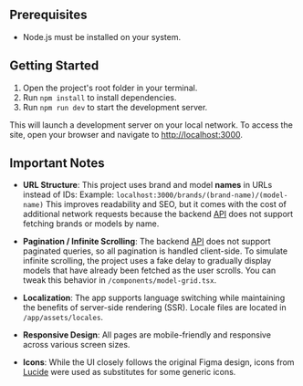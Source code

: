 ## Prerequisites

* Node.js must be installed on your system.

## Getting Started

1. Open the project's root folder in your terminal.
2. Run `npm install` to install dependencies.
3. Run `npm run dev` to start the development server.

This will launch a development server on your local network.
To access the site, open your browser and navigate to [http://localhost:3000](http://localhost:3000).

## Important Notes

* **URL Structure**:
  This project uses brand and model **names** in URLs instead of IDs:
  Example: `localhost:3000/brands/(brand-name)/(model-name)`
  This improves readability and SEO, but it comes with the cost of additional network requests because the backend [API](https://graphql-api-brown.vercel.app/api/graphql) does not support fetching brands or models by name.

* **Pagination / Infinite Scrolling**:
  The backend [API](https://graphql-api-brown.vercel.app/api/graphql) does not support paginated queries, so all pagination is handled client-side.
  To simulate infinite scrolling, the project uses a fake delay to gradually display models that have already been fetched as the user scrolls. You can tweak this behavior in `/components/model-grid.tsx`.

* **Localization**:
  The app supports language switching while maintaining the benefits of server-side rendering (SSR). Locale files are located in `/app/assets/locales`.

* **Responsive Design**:
  All pages are mobile-friendly and responsive across various screen sizes.

* **Icons**:
  While the UI closely follows the original Figma design, icons from [Lucide](https://lucide.dev) were used as substitutes for some generic icons.
